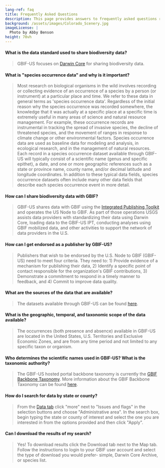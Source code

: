 ```yaml
---
lang-ref: faq
title: Frequently Asked Questions
description: This page provides answers to frequently asked questions related to GBIF-US.
background: /assets/images/Colorado_Scenery.jpg
imageLicense: |
  Photo by Abby Benson
height: 70vh
---
```


#### What is the data standard used to share biodiversity data?
> GBIF-US focuses on [Darwin Core](https://dwc.tdwg.org/) for sharing biodiversity data.

#### What is "species occurrence data" and why is it important?
> Most research on biological organisms in the wild involves recording or collecting evidence of an occurrence of a species by a person (or instrument) at a particular place and time. We refer to these data in general terms as 'species occurrence data'. Regardless of the initial reason why the species occurrence was recorded somewhere, the knowledge that it was actually at a specific place at a specific time is extremely useful in many areas of science and natural resource management. For example, these occurrence records are instrumental in tracking the spread of invasive species, the decline of threatened species, and the movement of ranges in response to climate change or other environmental factors. Species occurrence data are used as baseline data for modeling and analysis, in ecological research, and in the management of natural resources. Each record in a species occurrence dataset available through GBIF-US will typically consist of a scientific name (genus and specific epithet), a date, and one or more geographic references such as a state or province name, county name, and/or decimal latitude and longitude coordinates. In addition to these typical data fields, species occurrence datasets often include many other data fields that describe each species occurrence event in more detail.

#### How can I share biodiversity data with GBIF?
> GBIF-US shares data with GBIF using the [Integrated Publishing Toolkit](https://bison.usgs.gov/ipt/) and operates the US Node to GBIF. As part of those operations USGS assists data providers with standardizing their data using Darwin Core, loading data to the GBIF-US IPT,  conducting analyses using GBIF mobilized data, and other activities to support the network of data providers in the U.S.

#### How can I get endorsed as a publisher by GBIF-US?
> Publishers that wish to be endorsed by the U.S. Node to GBIF (GBIF-US) need to meet four criteria. They need to: 1) Provide evidence of a mechanism for publishing their data, 2) Identify a specific point of contact responsible for the organization's GBIF contributions, 3) Demonstrate a commitment to respond in a timely manner to feedback, and 4) Commit to improve data quality.

#### What are the sources of the data that are available?
> The datasets available through GBIF-US can be found [here](https://hp-bison.gbif-staging.org/data?view=DATASETS).

#### What is the geographic, temporal, and taxonomic scope of the data available?
> The occurrences (both presence and absence) available in GBIF-US are located in the United States, U.S. Territories and Exclusive Economic Zones, and are from any time period and not limited to any specific taxon or organism. 

#### Who determines the scientific names used in GBIF-US? What is the taxonomic authority?
> The GBIF-US hosted portal backbone taxonomy is currently the [GBIF Backbone Taxonomy](https://www.gbif.org/dataset/d7dddbf4-2cf0-4f39-9b2a-bb099caae36c). More information about the GBIF Backbone Taxonomy can be found [here](https://data-blog.gbif.org/post/gbif-backbone-taxonomy/).

#### How do I search for data by state or county?
> From the [Data tab](https://hp-bison.gbif-staging.org/data?view=DATASETS) click "more" next to "Issues and flags" in the selection buttons and choose "Administrative area". In the search box, begin typing the state or county of interest and select the one you are interested in from the options provided and then click "Apply".

#### Can I download the results of my search?
> Yes! To download results click the Download tab next to the Map tab. Follow the instructions to login to your GBIF user account and select the type of download you would prefer- simple, Darwin Core Archive, or species list.
